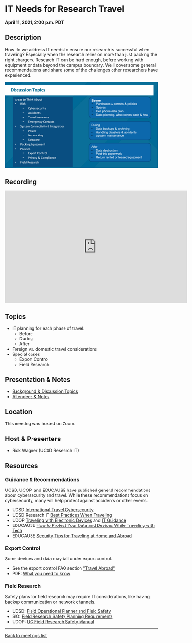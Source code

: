 # IT Needs for Research Travel
**April 11, 2021, 2:00 p.m. PDT**

## Description

How do we address IT needs to ensure our research is successful when
traveling? Especially when the research relies on more than just
packing the right chargers. Research IT can be hard enough, before
working with equipment or data beyond the campus boundary. We'll cover
some general recommendations and share some of the challenges other
researchers have experienced.

<a target="_blank"
href="../assets/img/UCSDRCDCommMeeting11APR23Travel.png"><img
src="../assets/img/UCSDRCDCommMeeting11APR23Travel.png" width="900"></a>

## Recording

<iframe id="kaltura_player" src="https://cdnapisec.kaltura.com/p/2323111/sp/232311100/embedIframeJs/uiconf_id/48743603/partner_id/2323111?iframeembed=true&playerId=kaltura_player&entry_id=1_52p5eki9&flashvars[streamerType]=auto&amp;flashvars[localizationCode]=en&amp;flashvars[leadWithHTML5]=true&amp;flashvars[sideBarContainer.plugin]=true&amp;flashvars[sideBarContainer.position]=left&amp;flashvars[sideBarContainer.clickToClose]=true&amp;flashvars[chapters.plugin]=true&amp;flashvars[chapters.layout]=vertical&amp;flashvars[chapters.thumbnailRotator]=false&amp;flashvars[streamSelector.plugin]=true&amp;flashvars[EmbedPlayer.SpinnerTarget]=videoHolder&amp;flashvars[dualScreen.plugin]=true&amp;flashvars[hotspots.plugin]=1&amp;flashvars[Kaltura.addCrossoriginToIframe]=true&amp;&wid=1_ufe9ncia" width="600" height="370" allowfullscreen webkitallowfullscreen mozAllowFullScreen allow="autoplay *; fullscreen *; encrypted-media *" sandbox="allow-downloads allow-forms allow-same-origin allow-scripts allow-top-navigation allow-pointer-lock allow-popups allow-modals allow-orientation-lock allow-popups-to-escape-sandbox allow-presentation allow-top-navigation-by-user-activation" frameborder="0" title="UCSD RCD Community Meeting April 11, 2023: IT Needs for Research Travel"></iframe>

## Topics

* IT planning for each phase of travel:
  * Before
  * During
  * After
* Foreign vs. domestic travel considerations
* Special cases
  * Export Control
  * Field Research

## Presentation & Notes

* [Background & Discussion Topics](../assets/presentations/2023-04-11/UCSDRCDCommMeeting11APR23Travel.pdf)
* [Attendees & Notes](https://docs.google.com/document/d/1eSekWgQBckbv-Nps-2L1zqeaBy8IK0rwn40HbjVeKP8/view)

## Location

This meeting was hosted on Zoom.

## Host & Presenters

* Rick Wagner (UCSD Research IT)

## Resources

### Guidance & Recommendations

UCSD, UCOP, and EDUCAUSE have published general
recommendations about cybersecurity and travel. While these
recommendations focus on cybersecurity, many 
will help protect against accidents or other events.

* UCSD [International Travel Cybersecurity](https://blink.ucsd.edu/technology/security/user-guides/international-travel.html)
* UCSD Research IT [Best Practices When Traveling](https://research-it.ucsd.edu/otherresources/bp_travel.html)
* UCOP [Traveling with Electronic Devices](https://security.ucop.edu/resources/traveling-with-electronic-devices/) and [IT Guidance](https://security.ucop.edu/resources/traveling-with-electronic-devices/it-guidance.html)
* EDUCAUSE [How to Protect Your Data and Devices While Traveling with Tech](https://er.educause.edu/blogs/2017/9/march-2018-how-to-protect-your-data-and-devices-while-traveling-with-tech)
* EDUCAUSE [Security Tips for Traveling at Home and Abroad](https://er.educause.edu/blogs/2016/11/march-2017-security-tips-for-traveling-at-home-and-abroad)

### Export Control

Some devices and data may fall under export control.

* See the export control FAQ section ["Travel Abroad"](https://blink.ucsd.edu/sponsor/exportcontrol/faq.html)
* PDF: [What you need to know](https://blink.ucsd.edu/_files/sponsor-tab/export/UCSD-intl-travel-awareness.pdf)

### Field Research

Safety plans for field research may require IT considerations, like
having backup communication or network channels.

* UCSD: [Field Operational Planner and Field
  Safety](https://blink.ucsd.edu/safety/risk/field-safety-plan.html)
* SIO: [Field Research Safety Planning Requirements](https://scripps.ucsd.edu/portal/safety-scripps/field-research-safety-planning-requirements)
* UCOP: [UC Field Research Safety Manual](https://www.ucop.edu/safety-and-loss-prevention/_files/field-research-safety/uc-field-research-safety-manual.pdf)

---

[Back to meetings list](/meetings/)

